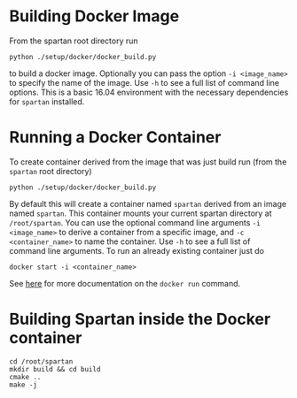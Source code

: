 # Building Docker Image
From the spartan root directory run

```python ./setup/docker/docker_build.py```

to build a docker image. Optionally you can pass the option `-i <image_name>` to specify the name of the image. Use `-h` to see a full list of command line options. This is a basic 16.04 environment with the necessary dependencies for `spartan` installed.

# Running a Docker Container
To create container derived from the image that was just build run (from the `spartan` root directory)

```
python ./setup/docker/docker_build.py
```

By default this will create a container named `spartan` derived from an image named `spartan`. This container mounts your current
spartan directory at `/root/spartan`. You can use the optional command line arguments `-i <image_name>` to derive a container from a specific image, and `-c <container_name>` to name the container. Use `-h` to see a full list of command line arguments. To run an already existing container just do

```
docker start -i <container_name>
```

See [here](https://docs.docker.com/engine/reference/commandline/start/) for more documentation on the `docker run` command.

# Building Spartan inside the Docker container
```
cd /root/spartan
mkdir build && cd build
cmake ..
make -j
```
